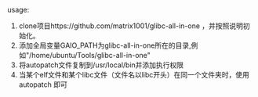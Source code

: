 usage:
1. clone项目https://github.com/matrix1001/glibc-all-in-one ，并按照说明初始化。
2. 添加全局变量GAIO_PATH为glibc-all-in-one所在的目录,例如"/home/ubuntu/Tools/glibc-all-in-one"
3. 将autopatch文件复制到/usr/local/bin并添加执行权限
4. 当某个elf文件和某个libc文件（文件名以libc开头）在同一个文件夹时，使用autopatch <elf>即可
